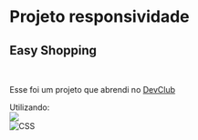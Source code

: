<h1> Projeto responsividade</h1>
<h2>Easy Shopping</h2>
<br>
<p> Esse foi um projeto que abrendi no <a href="https://rodolfomori.com.br/devclub">DevClub</a></p>
<p>Utilizando: <BR>
  <img src="https://img.shields.io/badge/HTML-239120?style=for-the-badge&logo=html5&logoColor=white"alt:HTML/> <br>
  <img src="https://img.shields.io/badge/CSS-0b45a6?&style=for-the-badge&logo=css3&logoColor=white" alt=CSS ></p>
